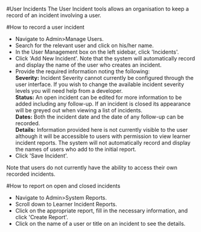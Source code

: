 #User Incidents
The User Incident tools allows an organisation to keep a record of an incident involving a user.

#How to record a user incident
* Navigate to Admin>Manage Users.
* Search for the relevant user and click on his/her name.
* In the User Management box on the left sidebar, click 'Incidents'.
* Click 'Add New Incident'.  Note that the system will automatically record and display the name of the user who creates an incident.
* Provide the required information noting the following:  
**Severity:** Incident Severity cannot currently be configured through the user interface.  If you wish to change the available incident severity levels you will need help from a developer.  
**Status:** An open incident can be edited for more information to be added including any follow-up. If an incident is closed its appearance will be greyed out when viewing a list of incidents.  
**Dates:** Both the incident date and the date of any follow-up can be recorded.  
**Details:** Information provided here is not currently visible to the user although it will be accessible to users with permission to view learner incident reports.  The system will not automatically record and display the names of users who add to the initial report.
* Click 'Save Incident'.  

Note that users do not currently have the ability to access their own recorded incidents.

#How to report on open and closed incidents
* Navigate to Admin>System Reports.
* Scroll down to Learner Incident Reports.
* Click on the appropriate report, fill in the necessary information, and click 'Create Report'.
* Click on the name of a user or title on an incident to see the details.
